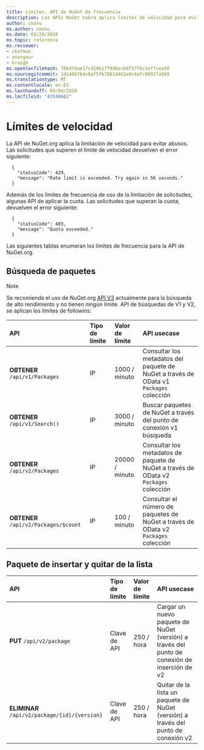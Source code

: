 ```yaml
---
title: Límites, API de NuGet de frecuencia
description: Las APIs NuGet habrá aplica límites de velocidad para evitar abusos.
author: cmanu
ms.author: cmanu
ms.date: 03/20/2018
ms.topic: reference
ms.reviewer:
- skofman
- anangaur
- kraigb
ms.openlocfilehash: 70b478ae17cd10b17f9d6ecb0f5776c1effcea58
ms.sourcegitcommit: 1d1406764c6af5fb7801d462e0c4afc9092fa569
ms.translationtype: MT
ms.contentlocale: es-ES
ms.lasthandoff: 09/04/2018
ms.locfileid: "43548682"
---
```

# <a name="rate-limits"></a>Límites de velocidad

La API de NuGet.org aplica la limitación de velocidad para evitar abusos. Las solicitudes que superen el límite de velocidad devuelven el error siguiente: 

  ~~~
    {
      "statusCode": 429,
      "message": "Rate limit is exceeded. Try again in 56 seconds."
    }
  ~~~

Además de los límites de frecuencia de uso de la limitación de solicitudes, algunas API de aplicar la cuota. Las solicitudes que superan la cuota, devuelven el error siguiente:

  ~~~
    {
      "statusCode": 403,
      "message": "Quota exceeded."
    }
  ~~~

Las siguientes tablas enumeran los límites de frecuencia para la API de NuGet.org.

## <a name="package-search"></a>Búsqueda de paquetes

> [!Note]
> Se recomienda el uso de NuGet.org [API V3](https://docs.microsoft.com/nuget/api/search-query-service-resource) actualmente para la búsqueda de alto rendimiento y no tienen ningún límite. API de búsquedas de V1 y V2, se aplican los límites de followins:


| API | Tipo de límite | Valor de límite | API usecase |
|:---|:---|:---|:---|
**OBTENER** `/api/v1/Packages` | IP | 1000 / minuto | Consultar los metadatos del paquete de NuGet a través de OData v1 `Packages` colección |
**OBTENER** `/api/v1/Search()` | IP | 3000 / minuto | Buscar paquetes de NuGet a través del punto de conexión v1 búsqueda | 
**OBTENER** `/api/v2/Packages` | IP | 20000 / minuto | Consultar los metadatos de paquete de NuGet a través de OData v2 `Packages` colección | 
**OBTENER** `/api/v2/Packages/$count` | IP | 100 / minuto | Consultar el número de paquetes de NuGet a través de OData v2 `Packages` colección | 

## <a name="package-push-and-unlist"></a>Paquete de insertar y quitar de la lista

| API | Tipo de límite | Valor de límite | API usecase | 
|:---|:---|:---|:--- |
**PUT** `/api/v2/package` | Clave de API | 250 / hora | Cargar un nuevo paquete de NuGet (versión) a través del punto de conexión de inserción de v2 
**ELIMINAR** `/api/v2/package/{id}/{version}` | Clave de API | 250 / hora | Quitar de la lista un paquete de NuGet (versión) a través del punto de conexión v2 
